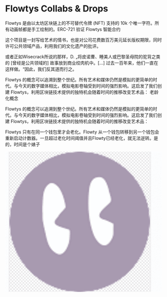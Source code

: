 # Flowtys Collabs & Drops

Flowtys 是由以太坊区块链上的不可替代令牌 (NFT) 支持的 10k 个唯一字符。所有动画帧都是手工绘制的。ERC-721 验证 Flowtys 智能合约

这个项目是一封写给艺术的情书，也是对公司花费数百万美元延长版权期限，同时许可公共领域产品，利用我们的文化遗产的批评。 

或者正如Wisecrack所说的那样，D. „将皮诺曹、睡美人或巴黎圣母院的驼背之类的 [曾经是公共领域的] 故事放到商业绞肉机中。[...] 过去一百年来，他们一直在这样做。“因此，我们反其道而行之。

Flowtys 的概念可以追溯到整个世纪。所有艺术和媒体仍然是模拟的更简单的时代。与今天的数字媒体相比，模拟电影卷轴受到时间的强烈影响。这启发了我们创建 Flowtys，利用区块链技术提供的独特机会随着时间的推移改变艺术品： 老龄化概念

Flowtys 的概念可以追溯到整个世纪。所有艺术和媒体仍然是模拟的更简单的时代。与今天的数字媒体相比，模拟电影卷轴受到时间的强烈影响。这启发了我们创建 Flowtys，利用区块链技术提供的独特机会随着时间的推移改变艺术品： 

Flowtys 只有在同一个钱包里才会老化。Flowty 从一个钱包转移到另一个钱包会重新启动计数器。一旦超过老化时间阈值并且Flowty已经老化，就无法逆转。是的，时间是个婊子

![nft](01.png)
